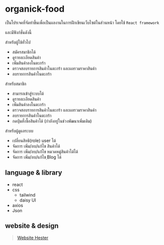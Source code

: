 ﻿# organick-food

เป็นโปรเจคที่จัดทำขึ้นเพื่อเป็นผลงานในการฝึกเขียนเว็บไซต์ในส่วนหน้า โดยใช้ `React framework`

และมีฟังก์ชั่นดังนี้

สำหรับผู้ใช้ทั่วไป
* สมัครสมาชิกได้
* ดูรายละเอียดสินค้า
* เพิ่มสินค้าลงในตะกร้า
* ตรวจสอบรายการสินค้าในตะกร้า และผลรวมราคาสินค้า
* ลบรายการสินค้าในตะกร้า

สำหรับสมาชิก
* สามารถเข้าสู่ระบบได้
* ดูรายละเอียดสินค้า
* เพิ่มสินค้าลงในตะกร้า
* ตรวจสอบรายการสินค้าในตะกร้า และผลรวมราคาสินค้า
* ลบรายการสินค้าในตะกร้า
* กดปุ่มสั่งซื้อสินค้าได้ (กำลังอยู่ในช่วงพัฒนาเพิ่มเติม)

สำหรับผู้ดูแลระบบ
* เปลี่ยนสิทธิ(role) user ได้
* จัดการ เพิ่ม/ลบ/แก้ไข สินค้าได้
* จัดการ เพิ่ม/ลบ/แก้ไข หมวดหมู่สินค้าได้ได้
* จัดการ เพิ่ม/ลบ/แก้ไข ฺBlog ได้

## language & library

* react
* css
  * tailwind
  * daisy UI
* axios
* Json


## website & design

> [Website Hester](https://hester.vercel.app/)
